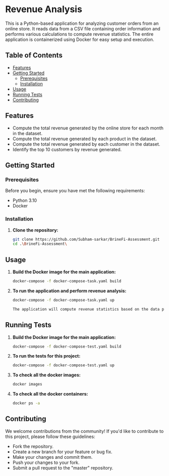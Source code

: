 ﻿# Revenue Analysis
This is a Python-based application for analyzing customer orders from an online store. It reads data from a CSV file containing order information and performs various calculations to compute revenue statistics. The entire application is containerized using Docker for easy setup and execution.

## Table of Contents

- [Features](#features)
- [Getting Started](#getting-started)
  - [Prerequisites](#prerequisites)
  - [Installation](#installation)
- [Usage](#usage)
- [Running Tests](#running-tests)
- [Contributing](#contributing)

## Features

- Compute the total revenue generated by the online store for each month in the dataset.
- Compute the total revenue generated by each product in the dataset.
- Compute the total revenue generated by each customer in the dataset.
- Identify the top 10 customers by revenue generated.

## Getting Started

### Prerequisites

Before you begin, ensure you have met the following requirements:

- Python 3.10
- Docker

### Installation

1. **Clone the repository:**

   ```bash
   git clone https://github.com/Subham-sarkar/BrineFi-Assessment.git
   cd .\BrineFi-Assessment\

## Usage

1. **Build the Docker image for the main application:**

   ```bash
   docker-compose -f docker-compose-task.yaml build

2. **To run the application and perform revenue analysis:**

   ```bash
   docker-compose -f docker-compose-task.yaml up

   The application will compute revenue statistics based on the data provided in data/orders.csv and display the results in the console.

## Running Tests

1. **Build the Docker image for the main application:**

   ```bash
   docker-compose -f docker-compose-test.yaml build

2. **To run the tests for this project:**

   ```bash
   docker-compose -f docker-compose-test.yaml up

3. **To check all the docker images:**

   ```bash
   docker images

3. **To check all the docker containers:**

   ```bash
   docker ps -a

## Contributing
We welcome contributions from the community! If you'd like to contribute to this project, please follow these guidelines:

* Fork the repository.
* Create a new branch for your feature or bug fix.
* Make your changes and commit them.
* Push your changes to your fork.
* Submit a pull request to the "master" repository.
